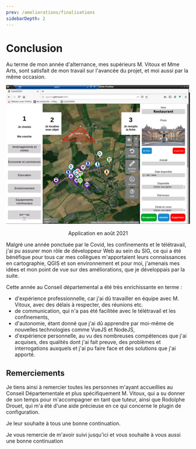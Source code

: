 ```yaml
---
prev: /ameliorations/finalisations
sidebarDepth: 2
---
```


# Conclusion
Au terme de mon année d'alternance, mes supérieurs M. Vitoux et Mme Arts, sont satisfait de mon travail sur l'avancée du projet, et moi aussi par la même occasion.

![application finale](../assets/img/demo_application.png)
<p style="text-align:center;">Application en août 2021</p>

Malgré une année ponctuée par le Covid, les confinements et le télétravail, j'ai pu assurer mon rôle de développeur Web au sein du SIG, ce qui a été bénéfique pour tous car mes collègues m'apportaient leurs connaissances en cartographie, QGIS et son environnement et pour moi, j'amenais mes idées et mon point de vue sur des améliorations, que je développais par la suite.

Cette année au Conseil départemental a été très enrichissante en terme :
- d'expérience professionnelle, car j'ai dû travailler en équipe avec M. Vitoux, avec des délais à respecter, des réunions etc.
- de communication, qui n'a pas été facilitée avec le télétravail et les confinements, 
- d'autonomie, étant donné que j'ai dû apprendre par moi-même de nouvelles technologies comme VueJS et NodeJS,
- d'expérience personnelle, au vu des nombreuses compétences que j'ai acquises, des qualités dont j'ai fait preuve, des problèmes et interrogations auxquels et j'ai pu faire face et des solutions que j'ai apporté. 

## Remerciements
Je tiens ainsi à remercier toutes les personnes m'ayant accueillies au Conseil Départementale et plus spécifiquement M. Vitoux, qui a su donner de son temps pour m'accompagner en tant que tuteur, ainsi que Rodolphe Drouet, qui m'a été d'une aide précieuse en ce qui concerne le plugin de configuration. 

Je leur souhaite à tous une bonne continuation.

Je vous remercie de m'avoir suivi jusqu'ici et vous souhaite à vous aussi une bonne continuation
